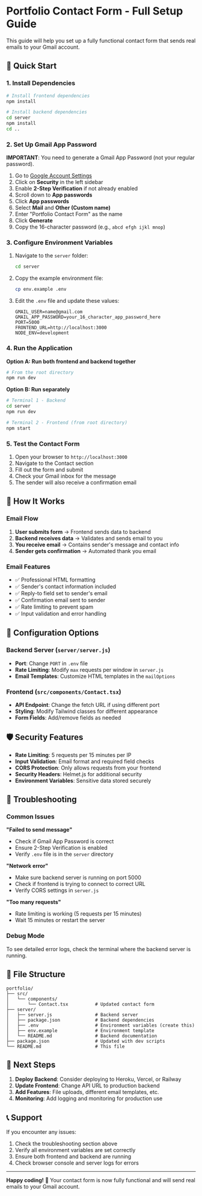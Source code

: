# Portfolio Contact Form - Full Setup Guide

This guide will help you set up a fully functional contact form that sends real emails to your Gmail account.

## 🚀 Quick Start

### 1. Install Dependencies

```bash
# Install frontend dependencies
npm install

# Install backend dependencies
cd server
npm install
cd ..
```

### 2. Set Up Gmail App Password

**IMPORTANT**: You need to generate a Gmail App Password (not your regular password).

1. Go to [Google Account Settings](https://myaccount.google.com/)
2. Click on **Security** in the left sidebar
3. Enable **2-Step Verification** if not already enabled
4. Scroll down to **App passwords**
5. Click **App passwords**
6. Select **Mail** and **Other (Custom name)**
7. Enter "Portfolio Contact Form" as the name
8. Click **Generate**
9. Copy the 16-character password (e.g., `abcd efgh ijkl mnop`)

### 3. Configure Environment Variables

1. Navigate to the `server` folder:
   ```bash
   cd server
   ```

2. Copy the example environment file:
   ```bash
   cp env.example .env
   ```

3. Edit the `.env` file and update these values:
   ```env
   GMAIL_USER=name@gmail.com
   GMAIL_APP_PASSWORD=your_16_character_app_password_here
   PORT=5000
   FRONTEND_URL=http://localhost:3000
   NODE_ENV=development
   ```

### 4. Run the Application

**Option A: Run both frontend and backend together**
```bash
# From the root directory
npm run dev
```

**Option B: Run separately**
```bash
# Terminal 1 - Backend
cd server
npm run dev

# Terminal 2 - Frontend (from root directory)
npm start
```

### 5. Test the Contact Form

1. Open your browser to `http://localhost:3000`
2. Navigate to the Contact section
3. Fill out the form and submit
4. Check your Gmail inbox for the message
5. The sender will also receive a confirmation email

## 📧 How It Works

### Email Flow
1. **User submits form** → Frontend sends data to backend
2. **Backend receives data** → Validates and sends email to you
3. **You receive email** → Contains sender's message and contact info
4. **Sender gets confirmation** → Automated thank you email

### Email Features
- ✅ Professional HTML formatting
- ✅ Sender's contact information included
- ✅ Reply-to field set to sender's email
- ✅ Confirmation email sent to sender
- ✅ Rate limiting to prevent spam
- ✅ Input validation and error handling

## 🔧 Configuration Options

### Backend Server (`server/server.js`)
- **Port**: Change `PORT` in `.env` file
- **Rate Limiting**: Modify `max` requests per window in `server.js`
- **Email Templates**: Customize HTML templates in the `mailOptions`

### Frontend (`src/components/Contact.tsx`)
- **API Endpoint**: Change the fetch URL if using different port
- **Styling**: Modify Tailwind classes for different appearance
- **Form Fields**: Add/remove fields as needed

## 🛡️ Security Features

- **Rate Limiting**: 5 requests per 15 minutes per IP
- **Input Validation**: Email format and required field checks
- **CORS Protection**: Only allows requests from your frontend
- **Security Headers**: Helmet.js for additional security
- **Environment Variables**: Sensitive data stored securely

## 🚨 Troubleshooting

### Common Issues

**"Failed to send message"**
- Check if Gmail App Password is correct
- Ensure 2-Step Verification is enabled
- Verify `.env` file is in the `server` directory

**"Network error"**
- Make sure backend server is running on port 5000
- Check if frontend is trying to connect to correct URL
- Verify CORS settings in `server.js`

**"Too many requests"**
- Rate limiting is working (5 requests per 15 minutes)
- Wait 15 minutes or restart the server

### Debug Mode
To see detailed error logs, check the terminal where the backend server is running.

## 📁 File Structure

```
portfolio/
├── src/
│   └── components/
│       └── Contact.tsx          # Updated contact form
├── server/
│   ├── server.js                # Backend server
│   ├── package.json             # Backend dependencies
│   ├── .env                     # Environment variables (create this)
│   ├── env.example              # Environment template
│   └── README.md                # Backend documentation
├── package.json                 # Updated with dev scripts
└── README.md                    # This file
```

## 🎯 Next Steps

1. **Deploy Backend**: Consider deploying to Heroku, Vercel, or Railway
2. **Update Frontend**: Change API URL to production backend
3. **Add Features**: File uploads, different email templates, etc.
4. **Monitoring**: Add logging and monitoring for production use

## 📞 Support

If you encounter any issues:
1. Check the troubleshooting section above
2. Verify all environment variables are set correctly
3. Ensure both frontend and backend are running
4. Check browser console and server logs for errors

---

**Happy coding!** 🎉 Your contact form is now fully functional and will send real emails to your Gmail account.
